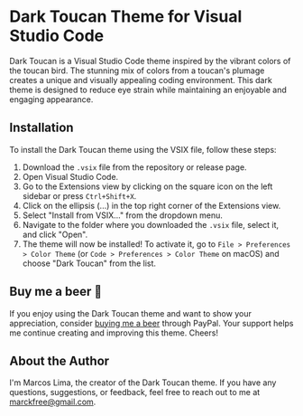 # Dark Toucan Theme for Visual Studio Code

Dark Toucan is a Visual Studio Code theme inspired by the vibrant colors of the toucan bird. The stunning mix of colors from a toucan's plumage creates a unique and visually appealing coding environment. This dark theme is designed to reduce eye strain while maintaining an enjoyable and engaging appearance.

## Installation

To install the Dark Toucan theme using the VSIX file, follow these steps:

1. Download the `.vsix` file from the repository or release page.
2. Open Visual Studio Code.
3. Go to the Extensions view by clicking on the square icon on the left sidebar or press `Ctrl+Shift+X`.
4. Click on the ellipsis (...) in the top right corner of the Extensions view.
5. Select "Install from VSIX..." from the dropdown menu.
6. Navigate to the folder where you downloaded the `.vsix` file, select it, and click "Open".
7. The theme will now be installed! To activate it, go to `File > Preferences > Color Theme` (or `Code > Preferences > Color Theme` on macOS) and choose "Dark Toucan" from the list.

## Buy me a beer 🍻

If you enjoy using the Dark Toucan theme and want to show your appreciation, consider [buying me a beer](https://www.paypal.com/paypalme/marckfree?locale.x=en_US) through PayPal. Your support helps me continue creating and improving this theme. Cheers!

## About the Author

I'm Marcos Lima, the creator of the Dark Toucan theme. If you have any questions, suggestions, or feedback, feel free to reach out to me at [marckfree@gmail.com](mailto:marckfree@gmail.com).
